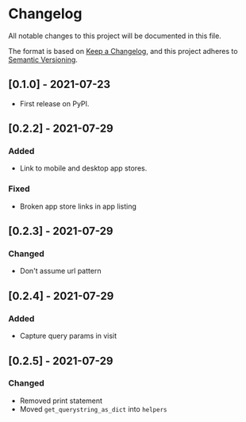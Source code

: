 # Changelog
All notable changes to this project will be documented in this file.

The format is based on [Keep a Changelog](https://keepachangelog.com/en/1.0.0/),
and this project adheres to [Semantic Versioning](https://semver.org/spec/v2.0.0.html).

## [0.1.0] - 2021-07-23
* First release on PyPI.


## [0.2.2] - 2021-07-29
### Added
- Link to mobile and desktop app stores.

### Fixed
- Broken app store links in app listing


## [0.2.3] - 2021-07-29

### Changed
- Don't assume url pattern


## [0.2.4] - 2021-07-29

### Added
- Capture query params in visit


## [0.2.5] - 2021-07-29

### Changed
- Removed print statement
- Moved `get_querystring_as_dict` into `helpers`
